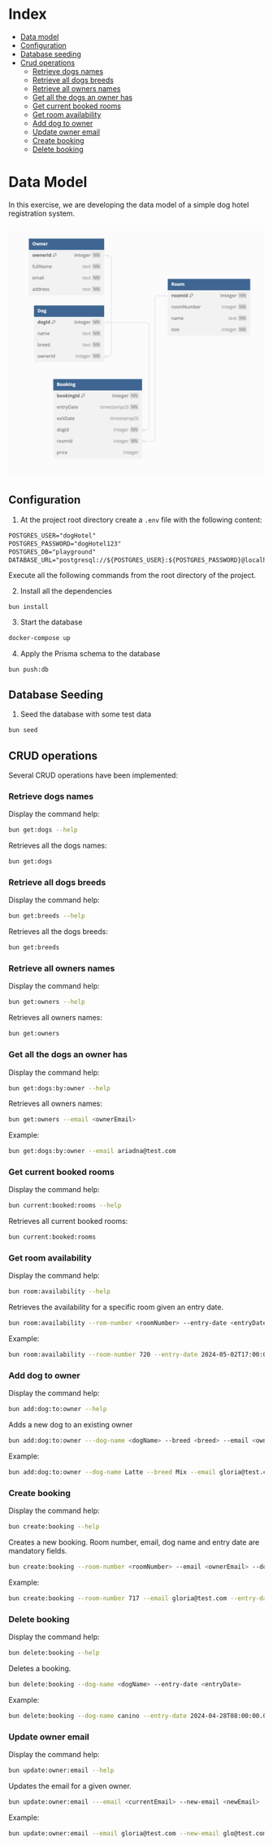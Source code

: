 # Index

* [Data model](#data-model)
* [Configuration](#configuration)
* [Database seeding](#database-seeding)
* [Crud operations](#crud-operations)
  * [Retrieve dogs names](#retrieve-dogs-names)
  * [Retrieve all dogs breeds](#retrieve-all-dogs-breeds)
  * [Retrieve all owners names](#retrieve-all-owners-names)
  * [Get all the dogs an owner has](#get-all-the-dogs-an-owner-has)
  * [Get current booked rooms](#get-current-booked-rooms)
  * [Get room availability](#get-room-availability)
  * [Add dog to owner](#add-dog-to-owner)
  * [Update owner email](#update-owner-email)
  * [Create booking](#create-booking)
  * [Delete booking](#delete-booking)

# Data Model

In this exercise, we are developing the data model of a simple dog hotel registration system.

![Database Model](model.png)


## Configuration

1. At the project root directory create a `.env` file with the following content:

```
POSTGRES_USER="dogHotel"
POSTGRES_PASSWORD="dogHotel123"
POSTGRES_DB="playground"
DATABASE_URL="postgresql://${POSTGRES_USER}:${POSTGRES_PASSWORD}@localhost:5432/${POSTGRES_DB}"
```

Execute all the following commands from the root directory of the project.

2. Install all the dependencies

```cli
bun install
```

3. Start the database

```bash
docker-compose up
```

4. Apply the Prisma schema to the database

```bash
bun push:db
```

## Database Seeding

1. Seed the database with some test data

```bash
bun seed
```

## CRUD operations

Several CRUD operations have been implemented:

### Retrieve dogs names

Display the command help:

```bash
bun get:dogs --help
```

Retrieves all the dogs names:

```bash
bun get:dogs
```

### Retrieve all dogs breeds

Display the command help:

```bash
bun get:breeds --help
```

Retrieves all the dogs breeds:

```bash
bun get:breeds
```

### Retrieve all owners names

Display the command help:

```bash
bun get:owners --help
```

Retrieves all owners names:

```bash
bun get:owners
```

### Get all the dogs an owner has

Display the command help:

```bash
bun get:dogs:by:owner --help
```

Retrieves all owners names:

```bash
bun get:owners --email <ownerEmail>
```

Example:

```bash
bun get:dogs:by:owner --email ariadna@test.com
```

### Get current booked rooms

Display the command help:

```bash
bun current:booked:rooms --help
```

Retrieves all current booked rooms:

```bash
bun current:booked:rooms
```

### Get room availability

Display the command help:

```bash
bun room:availability --help
```

Retrieves the availability for a specific room given an entry date.

```bash
bun room:availability --rom-number <roomNumber> --entry-date <entryDate>
```

Example:

```bash
bun room:availability --room-number 720 --entry-date 2024-05-02T17:00:00.000Z
```

### Add dog to owner

Display the command help:

```bash
bun add:dog:to:owner --help
```

Adds a new dog to an existing owner

```bash
bun add:dog:to:owner ---dog-name <dogName> --breed <breed> --email <ownerEmail>
```

Example:

```bash
bun add:dog:to:owner --dog-name Latte --breed Mix --email gloria@test.com
```

### Create booking

Display the command help:

```bash
bun create:booking --help
```

Creates a new booking. Room number, email, dog name and entry date are mandatory fields.

```bash
bun create:booking --room-number <roomNumber> --email <ownerEmail> --dog-name <dogName> --entry-date <entryDate> --exit-date <exitDate> --price <price>
```

Example:

```bash
bun create:booking --room-number 717 --email gloria@test.com --entry-date 2025-04-28T08:00:00.000Z --exit-date 2025-04-30T08:00:00.000Z --dog-name Xoco --price 100
```

### Delete booking

Display the command help:

```bash
bun delete:booking --help
```

Deletes a booking.

```bash
bun delete:booking --dog-name <dogName> --entry-date <entryDate>
```

Example:

```bash
bun delete:booking --dog-name canino --entry-date 2024-04-28T08:00:00.000Z
```

### Update owner email

Display the command help:

```bash
bun update:owner:email --help
```

Updates the email for a given owner.

```bash
bun update:owner:email ---email <currentEmail> --new-email <newEmail>
```

Example:

```bash
bun update:owner:email --email gloria@test.com --new-email glo@test.com
```


    